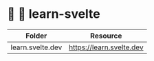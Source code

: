 # 🧠 🔶 learn-svelte

| Folder           | Resource                   |
| ---------------- | -------------------------- |
| learn.svelte.dev | <https://learn.svelte.dev> |
